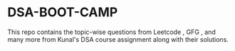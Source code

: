 # DSA-BOOT-CAMP
This repo contains the topic-wise questions from Leetcode , GFG , and many more from Kunal's DSA course assignment along with their solutions.

